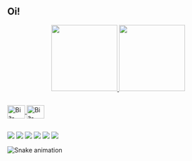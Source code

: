 ## Oi!

<div align="center">
  <a href="https://github.com/biaomartins">
  <img height="150em" src="https://github-readme-stats.vercel.app/api?username=biaomartins&show_icons=true&theme=midnight-purple&include_all_commits=true&count_private=true"/>
  <img height="150em" src="https://github-readme-stats.vercel.app/api/top-langs/?username=biaomartins&layout=compact&langs_count=7&theme=midnight-purple"/>
</div>
  
  ##
  <div>
  <img align="center" alt="Bia-React" height="30" width="40" src="https://cdn.jsdelivr.net/gh/devicons/devicon/icons/html5/html5-original.svg"/>
  <img align="center" alt="Bia-React" height="30" width="40" src="https://cdn.jsdelivr.net/gh/devicons/devicon/icons/css3/css3-original.svg"/>
  </div>
  
  ##
  
  <div>
    <a href="https://instagram.com/biaomartins" target="_blank"><img src="https://img.shields.io/badge/-Instagram-%23E4405F?style=for-the-badge&logo=instagram&logoColor=white" target="_blank"></a>
    <a href="https://www.twitter.com/biaomartins" target="_blank"><img src="https://img.shields.io/badge/Twitter-1DA1F2?style=for-the-badge&logo=twitter&logoColor=white target="_blank"></a> 
      <a href="https://www.twitch.tv/bia0liveira" target="_blank"><img src="https://img.shields.io/badge/Twitch-9146FF?style=for-the-badge&logo=twitch&logoColor=white" target="_blank"></a>
    <a href="https://www.linkedin.com/in/biaomartins" target="_blank"><img src="https://img.shields.io/badge/-LinkedIn-%230077B5?style=for-the-badge&logo=linkedin&logoColor=white" target="_blank"></a> 
      <a href ="mailto:biaaomartins@gmail.com"><img src="https://img.shields.io/badge/-Gmail-%23333?style=for-the-badge&logo=gmail&logoColor=white" target="_blank"></a>
      <a href ="https://open.spotify.com/user/2137zpcd4iyogdu4j6qksf5sq?si=d869788406904785"><img src="https://img.shields.io/badge/Spotify-1ED760?&style=for-the-badge&logo=spotify&logoColor=white"></a>
  </div>
      
![Snake animation](https://github.com/biaomartins/biaomartins/blob/output/github-contribution-grid-snake.svg)
  
